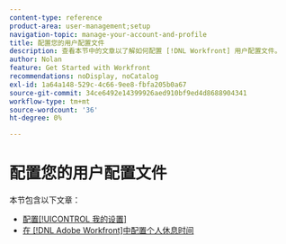 ```yaml
---
content-type: reference
product-area: user-management;setup
navigation-topic: manage-your-account-and-profile
title: 配置您的用户配置文件
description: 查看本节中的文章以了解如何配置 [!DNL Workfront] 用户配置文件。
author: Nolan
feature: Get Started with Workfront
recommendations: noDisplay, noCatalog
exl-id: 1a64a148-529c-4c66-9ee8-fbfa205b0a67
source-git-commit: 34ce6492e14399926aed910bf9ed4d8688904341
workflow-type: tm+mt
source-wordcount: '36'
ht-degree: 0%

---
```


# 配置您的用户配置文件

本节包含以下文章：

* [配置[!UICONTROL 我的设置]](../../../workfront-basics/manage-your-account-and-profile/configuring-your-user-profile/configure-my-settings.md)
* [在 [!DNL Adobe Workfront]中配置个人休息时间](../../../workfront-basics/manage-your-account-and-profile/configuring-your-user-profile/personal-time-overview.md)
